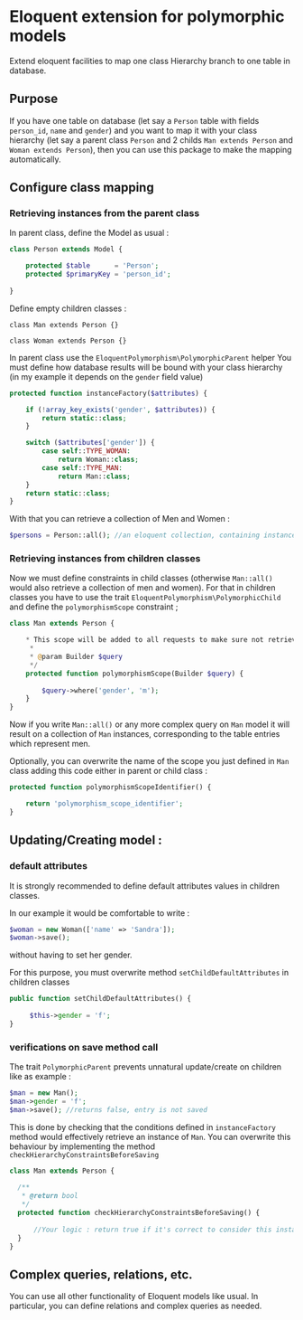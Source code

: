 # Eloquent extension for polymorphic models
Extend eloquent facilities to map one class Hierarchy branch to one table in database.

## Purpose 
If you have one table on database (let say a `Person` table with fields `person_id`, `name` and `gender`) and you want to map it with your class hierarchy (let say a parent class `Person` and 2 childs `Man extends Person` and `Woman extends Person`), then you can use this package to make the mapping automatically.

## Configure class mapping 

### Retrieving instances from the parent class

In parent class, define the Model as usual :
```php
class Person extends Model {

    protected $table      = 'Person';
    protected $primaryKey = 'person_id';
    
}
```

Define empty children classes :

```
class Man extends Person {}

class Woman extends Person {}
```

In parent class use the `EloquentPolymorphism\PolymorphicParent` helper
You must define how database results will be bound with your class hierarchy (in my example it depends on the `gender` field value)
```php
protected function instanceFactory($attributes) {

    if (!array_key_exists('gender', $attributes)) {
        return static::class;
    }

    switch ($attributes['gender']) {
        case self::TYPE_WOMAN:
            return Woman::class;
        case self::TYPE_MAN:
            return Man::class;
    }
    return static::class;
}
```

With that you can retrieve a collection of Men and Women :
```php
$persons = Person::all(); //an eloquent collection, containing instances of `Man` and instances of `Woman`
```

### Retrieving instances from children classes

Now we must define constraints in child classes (otherwise `Man::all()` would also retrieve a collection of men and women).
For that in children classes you have to use the trait `EloquentPolymorphism\PolymorphicChild` and define the `polymorphismScope` constraint ;

```php
class Man extends Person {

    * This scope will be added to all requests to make sure not retrieving other child.
     *
     * @param Builder $query
     */
    protected function polymorphismScope(Builder $query) {
    
        $query->where('gender', 'm');
    }
}
``` 

Now if you write `Man::all()` or any more complex query on `Man` model it will result on a collection of `Man` instances, corresponding to the table entries which represent men.

Optionally, you can overwrite the name of the scope you just defined in `Man` class adding this code either in parent or child class :

```php
protected function polymorphismScopeIdentifier() {

    return 'polymorphism_scope_identifier';
}
```


## Updating/Creating model :

### default attributes

It is strongly recommended to define default attributes values in children classes. 

In our example it would be comfortable to write : 
```php
$woman = new Woman(['name' => 'Sandra']); 
$woman->save();
``` 
without having to set her gender. 

For this purpose, you must overwrite method `setChildDefaultAttributes` in children classes

```php
public function setChildDefaultAttributes() {
      
     $this->gender = 'f';
}
```

### verifications on save method call

The trait `PolymorphicParent` prevents unnatural update/create on children like as example :

```php
$man = new Man();
$man->gender = 'f';
$man->save(); //returns false, entry is not saved
```

This is done by checking that the conditions defined in `instanceFactory` method would effectively retrieve an instance of `Man`.
You can overwrite this behaviour by implementing the method `checkHierarchyConstraintsBeforeSaving` 

```php
class Man extends Person {
  
  /**
   * @return bool
   */
  protected function checkHierarchyConstraintsBeforeSaving() {
  
      //Your logic : return true if it's correct to consider this instance as beeing a man, false otherwise
  }
}
```

## Complex queries, relations, etc.

You can use all other functionality of Eloquent models like usual. In particular, you can define relations and complex queries as needed.